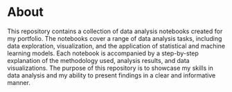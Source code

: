 # About

This repository contains a collection of data analysis notebooks created for my portfolio. The notebooks cover a range of data analysis tasks, including data exploration, visualization, and the application of statistical and machine learning models. Each notebook is accompanied by a step-by-step explanation of the methodology used, analysis results, and data visualizations. The purpose of this repository is to showcase my skills in data analysis and my ability to present findings in a clear and informative manner.
